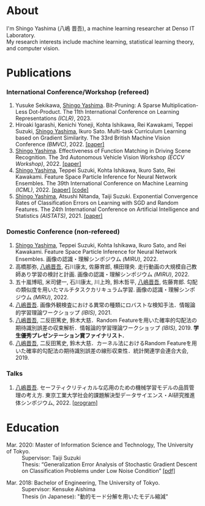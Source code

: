 # About
I'm Shingo Yashima (八嶋 晋吾), a machine learning researcher at Denso IT Laboratory.  
My research interests include machine learning, statistical learning theory, and computer vision.  


# Publications
### International Conference/Workshop (refereed)
1. Yusuke Sekikawa, <u>Shingo Yashima</u>. 
Bit-Pruning: A Sparse Multiplication-Less Dot-Product. 
The 11th International Conference on Learning Representations *(ICLR)*, 2023. 
1. Hiroaki Igarashi, Kenichi Yoneji, Kohta Ishikawa, Rei Kawakami, Teppei Suzuki, <u>Shingo Yashima</u>, Ikuro Sato. 
Multi-task Curriculum Learning based on Gradient Similarity. 
The 33rd British Machine Vision Conference *(BMVC)*, 2022. [[paper]](https://bmvc2022.mpi-inf.mpg.de/705/)
1. <u>Shingo Yashima</u>. 
Effectiveness of Function Matching in Driving Scene Recognition. 
The 3rd Autonomous Vehicle Vision Workshop *(ECCV Workshop)*, 2022. [[paper]](https://arxiv.org/abs/2208.09694)
1. <u>Shingo Yashima</u>, Teppei Suzuki, Kohta Ishikawa, Ikuro Sato, Rei Kawakami. 
Feature Space Particle Inference for Neural Network Ensembles. 
The 39th International Conference on Machine Learning *(ICML)*, 2022. [[paper]](https://proceedings.mlr.press/v162/yashima22a.html) [[code]](https://github.com/DensoITLab/featurePI)
1. <u>Shingo Yashima</u>, Atsushi Nitanda, Taiji Suzuki. 
Exponential Convergence Rates of Classification Errors on Learning with SGD and Random Features. 
The 24th International Conference on Artificial Intelligence and Statistics *(AISTATS)*, 2021. [[paper]](http://proceedings.mlr.press/v130/yashima21a.html)

### Domestic Conference (non-refereed)
1. <u>Shingo Yashima</u>, Teppei Suzuki, Kohta Ishikawa, Ikuro Sato, and Rei Kawakami. Feature Space Particle Inference for Neural Network Ensembles. 画像の認識・理解シンポジウム *(MIRU)*, 2022.
1. 高橋那弥, <u>八嶋晋吾</u>, 石川康太, 佐藤育郎, 横田理央. 走行動画の大規模自己教師あり学習の検討と計画. 画像の認識・理解シンポジウム *(MIRU)*, 2022.
1. 五十嵐博昭, 米司健一, 石川康太, 川上玲, 鈴木哲平, <u>八嶋晋吾</u>, 佐藤育郎. 勾配の類似度を用いたマルチタスクカリキュラム学習. 画像の認識・理解シンポジウム *(MIRU)*, 2022.
1. <u>八嶋晋吾</u>. 画像外観検査における異常の種類にロバストな検知手法．情報論的学習理論ワークショップ *(IBIS)*, 2021. 
1. <u>八嶋晋吾</u>, 二反田篤史, 鈴木大慈．Random Featureを用いた確率的勾配法の期待識別誤差の収束解析．情報論的学習理論ワークショップ *(IBIS)*, 2019. **学生優秀プレゼンテーション賞ファイナリスト.**
1. <u>八嶋晋吾</u>, 二反田篤史, 鈴木大慈．カーネル法におけるRandom Featureを用いた確率的勾配法の期待識別誤差の線形収束性．統計関連学会連合大会, 2019. 

### Talks
1. <u>八嶋晋吾</u>. セーフティクリティカルな応用のための機械学習モデルの品質管理の考え方. 東京工業大学社会的課題解決型データサイエンス・AI研究推進体シンポジウム, 2022. [[program]](http://dsai.c.titech.ac.jp/dsai-symposium2022/) 


# Education
<dl>
<dt>Mar. 2020: Master of Information Science and Technology, The University of Tokyo.</dt>
<dd>Supervisor: Taiji Suzuki</dd>
<dd>Thesis: “Generalization Error Analysis of Stochastic Gradient Descent on Classification Problems under Low Noise Condition” <a href="./papers/master_thesis.pdf">[pdf]</a></dd>
</dl>
<dl>
<dt>Mar. 2018: Bachelor of Engineering, The University of Tokyo.</dt>
<dd>Supervisor: Kensuke Aishima</dd>
<dd>Thesis (in Japanese): "動的モード分解を用いたモデル縮減"</dd>
</dl>